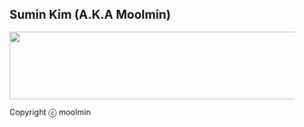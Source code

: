 ## Sumin Kim (A.K.A Moolmin)
<a href="https://github.com/devxb/gitanimals">
  <img src="https://render.gitanimals.org/lines/moolmin?pet-id=1" width="1000" height="120"/>
</a>


Copyright ⓒ moolmin

